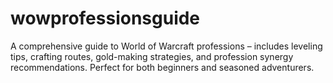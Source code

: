# wowprofessionsguide
A comprehensive guide to World of Warcraft professions – includes leveling tips, crafting routes, gold-making strategies, and profession synergy recommendations. Perfect for both beginners and seasoned adventurers.
